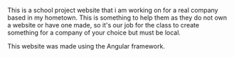 This is a school project website that i am working on for a real company based in my hometown. This is something to help them as they do not own a website or have one made, so it's our job for the class to create something for a company of your choice but must be local.

This website was made using the Angular framework.
